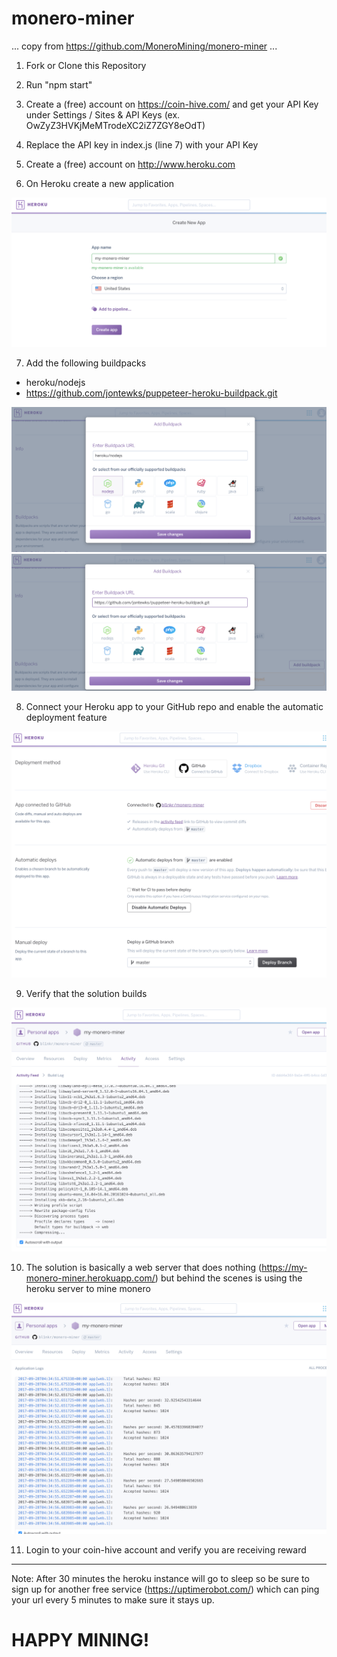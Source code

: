 # monero-miner

... copy from https://github.com/MoneroMining/monero-miner ...

1) Fork or Clone this Repository

2) Run "npm start"

3) Create a (free) account on https://coin-hive.com/ and get your API Key under Settings / Sites & API Keys  (ex. OwZyZ3HVKjMeMTrodeXC2iZ7ZGY8eOdT)

4) Replace the API key in index.js (line 7) with your API Key

5) Create a (free) account on http://www.heroku.com

6) On Heroku create a new application

![alt text](/images/1.png)

7) Add the following buildpacks 
- heroku/nodejs
- https://github.com/jontewks/puppeteer-heroku-buildpack.git

![alt text](/images/2.png)
![alt text](/images/3.png)

8) Connect your Heroku app to your GitHub repo and enable the automatic deployment feature

![alt text](/images/4.png)

9) Verify that the solution builds 

![alt text](/images/5.png)

10) The solution is basically a web server that does nothing  (https://my-monero-miner.herokuapp.com/) but behind the scenes is using the heroku server to mine monero

![alt text](/images/6.png)

11) Login to your coin-hive account and verify you are receiving reward
-----------------
Note: After 30 minutes the heroku instance will go to sleep so be sure to sign up for another free service (https://uptimerobot.com/) which can ping your url every 5 minutes to make sure it stays up.

# HAPPY MINING! 
